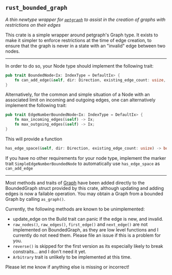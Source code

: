 ## `rust_bounded_graph`
_A thin newtype wrapper for [`petgraph`](https://github.com/petgraph/petgraph) to assist in the creation of graphs with restrictions on their edges_


This crate is a simple wrapper around petgraph's Graph type. It exists to make it simpler to enforce restrictions at the time of edge creation, to ensure that the graph is never in a state with an "invalid" edge between two nodes.

---

In order to do so, your Node type should implement the following trait:
```rust
pub trait BoundedNode<Ix: IndexType = DefaultIx> {
    fn can_add_edge(&self, dir: Direction, existing_edge_count: usize, other_node: &Self) -> bool;
}
```

Alternatively, for the common and simple situation of a Node with an associated limit on incoming and outgoing edges, one can alternatively implement the following trait:
```rust
pub trait EdgeNumberBoundedNode<Ix: IndexType = DefaultIx> {
    fn max_incoming_edges(&self) -> Ix;
    fn max_outgoing_edges(&self) -> Ix;
}
```
This will provide a function 
```rust
has_edge_space(&self, dir: Direction, existing_edge_count: usize) -> bool
```
If you have no other requirements for your node type, implement the marker trait `SimpleEdgeNumberBoundedNode` to automatically use `has_edge_space` as `can_add_edge`

---

Most methods and traits of [Graph](https://docs.rs/petgraph/latest/petgraph/graph/struct.Graph.html) have been added directly to the BoundedGraph struct provided by this crate, although updating and adding edges is now a failable operation. You may obtain a Graph from a bounded Graph by calling `as_graph()`.

Currently, the following methods are known to be unimplemented:

* update_edge on the Build trait can panic if the edge is new, and invalid.
* `raw_nodes()`, `raw_edges()`, `first_edge()` and `next_edge()` are not implemented on BoundedGraph, as they are low level functions and I currently do not need them. Please file an issue if this is a problem for you.
* `reverse()` is skipped for the first version as its especially likely to break constraits... and I don't need it yet.
* `Arbitrary` trait is unlikely to be implemented at this time.


Please let me know if anything else is missing or incorrect!